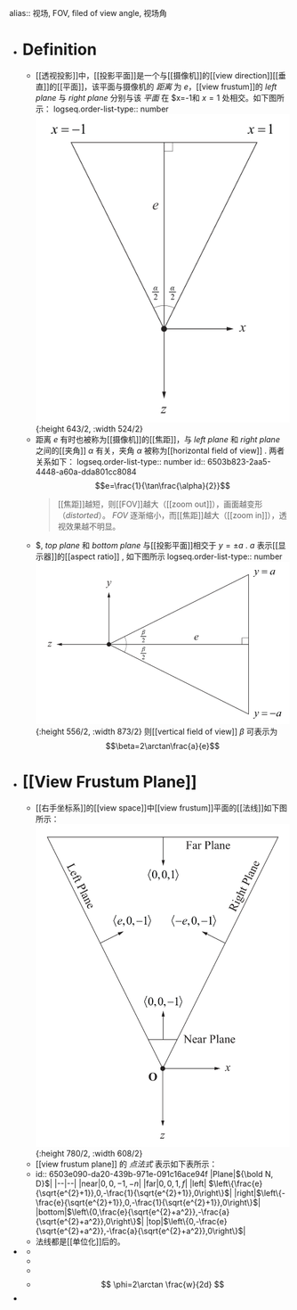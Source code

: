 alias:: 视场, FOV, filed of view angle, 视场角

- # Definition
	- [[透视投影]]中，[[投影平面]]是一个与[[摄像机]]的[[view direction]][[垂直]]的[[平面]]，该平面与摄像机的 *距离* 为 $e$，[[view frustum]]的 *left plane* 与 *right plane* 分别与该 *平面* 在 $x=-1和 $x=1$ 处相交。如下图所示：
	  logseq.order-list-type:: number
	  ![image.png](../assets/image_1694742700390_0.png){:height 643/2, :width 524/2}
	- 距离 $e$ 有时也被称为[[摄像机]]的[[焦距]]，与 *left plane* 和 *right plane* 之间的[[夹角]] $α$ 有关，夹角 $α$ 被称为[[horizontal field of view]] . 两者关系如下：
	  logseq.order-list-type:: number
	  id:: 6503b823-2aa5-4448-a60a-dda801cc8084
	  $$e=\frac{1}{\tan\frac{\alpha}{2}}$$
	  > [[焦距]]越短，则[[FOV]]越大（[[zoom out]]），画面越变形（*distorted*）。
	  *FOV* 逐渐缩小，而[[焦距]]越大（[[zoom in]]），透视效果越不明显。
	- $,  *top plane* 和 *bottom plane* 与[[投影平面]]相交于 $y=\pm a$ . $a$ 表示[[显示器]]的[[aspect ratio]] , 如下图所示
	  logseq.order-list-type:: number
	  ![image.png](../assets/image_1694752238896_0.png){:height 556/2, :width 873/2}
	  则[[vertical field of view]] $\beta$ 可表示为
	  $$\beta=2\arctan\frac{a}{e}$$
- # [[View Frustum Plane]]
	- [[右手坐标系]]的[[view space]]中[[view frustum]]平面的[[法线]]如下图所示：
	  ![image.png](../assets/image_1694753205154_0.png){:height 780/2, :width 608/2}
	- [[view frustum plane]] 的 *点法式* 表示如下表所示：
	- id:: 6503e090-da20-439b-971e-091c16ace94f
	  |Plane|${\bold N, D}$|
	  |--|--|
	  |near|${0,0,-1,-n}$|
	  |far|${0,0,1,f}$|
	  |left| $\left\{\frac{e}{\sqrt{e^{2}+1}},0,-\frac{1}{\sqrt{e^{2}+1}},0\right\}$|
	  |right|$\left\{-\frac{e}{\sqrt{e^{2}+1}},0,-\frac{1}{\sqrt{e^{2}+1}},0\right\}$|
	  |bottom|$\left\{0,\frac{e}{\sqrt{e^{2}+a^2}},-\frac{a}{\sqrt{e^{2}+a^2}},0\right\}$|
	  |top|$\left\{0,-\frac{e}{\sqrt{e^{2}+a^2}},-\frac{a}{\sqrt{e^{2}+a^2}},0\right\}$|
	- 法线都是[[单位化]]后的。
-
	-
	-
	-
	- $$
	  \phi=2\arctan \frac{w}{2d}
	  $$
-